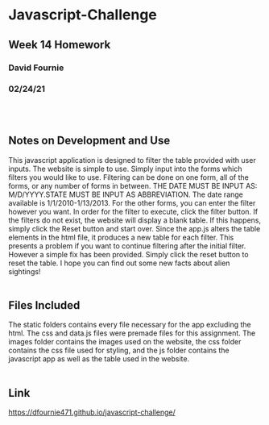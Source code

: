 # Javascript-Challenge
## Week 14 Homework
### David Fournie
### 02/24/21
<br><br>

## Notes on Development and Use
This javascript application is designed to filter the table provided with user inputs. The website is simple to use. Simply input into the forms which filters you would like to use. Filtering can be done on one form, all of the forms, or any number of forms in between. THE DATE MUST BE INPUT AS: M/D/YYYY.STATE MUST BE INPUT AS ABBREVIATION. The date range available is 1/1/2010-1/13/2013. For the other forms, you can enter the filter however you want. In order for the filter to execute, click the filter button. If the filters do not exist, the website will display a blank table. If this happens, simply click the Reset button and start over. Since the app.js alters the table elements in the html file, it produces a new table for each filter. This presents a problem if you want to continue filtering after the initial filter. However a simple fix has been provided. Simply click the reset button to reset the table. I hope you can find out some new facts about alien sightings! <br><br>

## Files Included
The static folders contains every file necessary for the app excluding the html. The css and data.js files were premade files for this assignment. The images folder contains the images used on the website, the css folder contains the css file used for styling, and the js folder contains the javascript app as well as the table used in the website. <br><br>

## Link
https://dfournie471.github.io/javascript-challenge/
